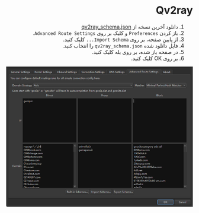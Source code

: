 <bdo dir="rtl">

# Qv2ray

1. دانلود آخرین نسخه از [qv2ray_schema.json](https://github.com/bootmortis/iran-hosted-domains/releases/latest/download/qv2ray_schema.json)
2. باز کردن `Preferences` و کلیک بر روی `Advanced Route Settings`.
3. از پایین صفحه، بر روی `Import Schema...` کلیک کنید.
4. فایل دانلود شده `qv2ray_schema.json` را انتخاب کنید.
5. در صفحه باز شده، بر روی بله کلیک کنید.
6. بر روی OK کلیک کنید.

![qv2ray](../../_images/qv2ray.png)

</bdo>
